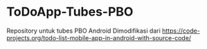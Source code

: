 # ToDoApp-Tubes-PBO
Repository untuk tubes PBO Android
Dimodifikasi dari https://code-projects.org/todo-list-mobile-app-in-android-with-source-code/
